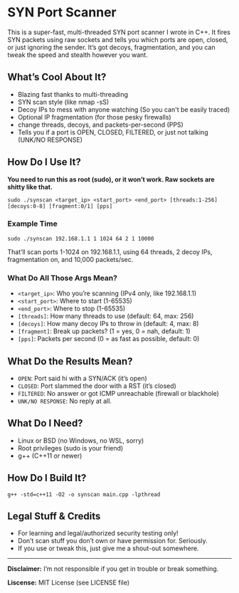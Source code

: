 # SYN Port Scanner

This is a super-fast, multi-threaded SYN port scanner I wrote in C++. It fires SYN packets using raw sockets and tells you which ports are open, closed, or just ignoring the sender. It’s got decoys, fragmentation, and you can tweak the speed and stealth however you want.

## What’s Cool About It?
- Blazing fast thanks to multi-threading
- SYN scan style (like nmap -sS)
- Decoy IPs to mess with anyone watching (So you can't be easily traced)
- Optional IP fragmentation (for those pesky firewalls)
- change threads, decoys, and packets-per-second (PPS)
- Tells you if a port is OPEN, CLOSED, FILTERED, or just not talking (UNK/NO RESPONSE)

## How Do I Use It?
**You need to run this as root (sudo), or it won’t work. Raw sockets are shitty like that.**

```
sudo ./synscan <target_ip> <start_port> <end_port> [threads:1-256] [decoys:0-8] [fragment:0/1] [pps]
```

### Example Time
```
sudo ./synscan 192.168.1.1 1 1024 64 2 1 10000
```
That’ll scan ports 1-1024 on 192.168.1.1, using 64 threads, 2 decoy IPs, fragmentation on, and 10,000 packets/sec. 

### What Do All Those Args Mean?
- `<target_ip>`: Who you’re scanning (IPv4 only, like 192.168.1.1)
- `<start_port>`: Where to start (1-65535)
- `<end_port>`: Where to stop (1-65535)
- `[threads]`: How many threads to use (default: 64, max: 256)
- `[decoys]`: How many decoy IPs to throw in (default: 4, max: 8)
- `[fragment]`: Break up packets? (1 = yes, 0 = nah, default: 1)
- `[pps]`: Packets per second (0 = as fast as possible, default: 0)

## What Do the Results Mean?
- `OPEN`: Port said hi with a SYN/ACK (it’s open)
- `CLOSED`: Port slammed the door with a RST (it’s closed)
- `FILTERED`: No answer or got ICMP unreachable (firewall or blackhole)
- `UNK/NO RESPONSE`: No reply at all.

## What Do I Need?
- Linux or BSD (no Windows, no WSL, sorry)
- Root privileges (sudo is your friend)
- g++ (C++11 or newer)

## How Do I Build It?
```
g++ -std=c++11 -O2 -o synscan main.cpp -lpthread
```

## Legal Stuff & Credits
- For learning and legal/authorized security testing only!
- Don’t scan stuff you don’t own or have permission for. Seriously.
- If you use or tweak this, just give me a shout-out somewhere.

---
**Disclaimer:** I’m not responsible if you get in trouble or break something. 

**Liscense:** MIT License (see LICENSE file)
